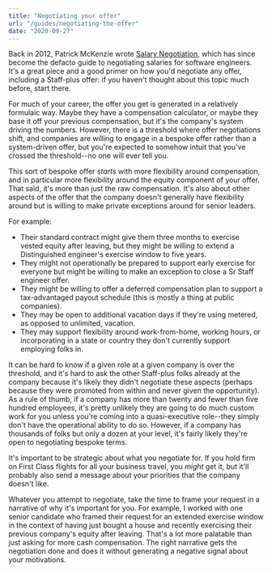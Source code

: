 ```yaml
---
title: "Negotiating your offer"
url: "/guides/negotiating-the-offer"
date: "2020-09-27"
---
```



Back in 2012, Patrick McKenzie wrote [Salary Negotiation](https://www.kalzumeus.com/2012/01/23/salary-negotiation/), which has since become the defacto guide to negotiating salaries for software engineers. It's a great piece and a good primer on how you'd negotiate any offer, including a Staff-plus offer: if you haven't thought about this topic much before, start there.

For much of your career, the offer you get is generated in a relatively formulaic way. Maybe they have a compensation calculator, or maybe they base it off your previous compensation, but it's the company's system driving the numbers. However, there is a threshold where offer negotiations shift, and companies are willing to engage in a bespoke offer rather than a system-driven offer, but
you're expected to somehow intuit that you've crossed the threshold--no one will ever tell you.

This sort of bespoke offer _starts_ with more flexibility around compensation, and in particular more flexibility around the equity
component of your offer.
That said, it's more than just the raw compensation. It's also about other aspects of the offer that the company doesn't generally have flexibility around but is willing to make private exceptions around for senior leaders.

For example:

* Their standard contract might give them three months to exercise vested equity after leaving, but they might be willing to extend a Distinguished engineer's exercise window to five years.
* They might not operationally be prepared to support early exercise for everyone but might be willing to make an exception to close a Sr Staff engineer offer.
* They might be willing to offer a deferred compensation plan to support a tax-advantaged payout schedule (this is mostly a thing at public companies).
* They may be open to additional vacation days if they're using metered, as opposed to unlimited, vacation.
* They may support flexibility around work-from-home, working hours, or incorporating in a state or country they don't currently support employing folks in.

It can be hard to know if a given role at a given company is over the threshold, and it's hard to ask the other Staff-plus folks already at the company because it's likely they didn't negotiate these aspects (perhaps because they were promoted from within and never given the opportunity). As a rule of thumb, if a company has more than twenty and fewer than five hundred employees, it's pretty unlikely they are going to do much custom work for you unless you're coming into a quasi-executive role--they simply don't have the operational ability to do so. However, if a company has thousands of folks but only a dozen at your level, it's fairly likely they're open to negotiating bespoke terms.

It's important to be strategic about what you negotiate for. If you hold firm on First Class flights for all your business travel, you _might_ get it, but it'll probably also send a message about your priorities that the company doesn't like.

Whatever you attempt to negotiate, take the time to frame your request in a narrative of why it's important for you. For example, I worked with one senior candidate who framed their request for an extended exercise window in the context of having just bought a house and recently exercising their previous company's equity after leaving. That's a lot more palatable than just asking for more cash compensation. The right narrative gets the negotiation done and does it without generating a negative signal about your motivations.